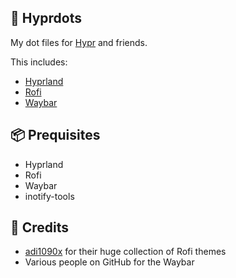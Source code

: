 ## 🚀 Hyprdots

My dot files for [Hypr](https://hyprland.org/) and friends.

This includes:

- [Hyprland](https://hyprland.org/)
- [Rofi](https://github.com/lbonn/rofi)
- [Waybar](https://github.com/Alexays/Waybar)

## 📦 Prequisites

- Hyprland
- Rofi
- Waybar
- inotify-tools

## 🙏 Credits

- [adi1090x](https://github.com/adi1090x/rofi) for their huge collection of Rofi themes
- Various people on GitHub for the Waybar
